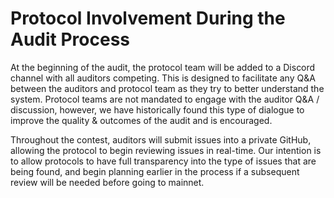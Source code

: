 # Protocol Involvement During the Audit Process

At the beginning of the audit, the protocol team will be added to a Discord channel with all auditors competing. This is designed to facilitate any Q\&A between the auditors and protocol team as they try to better understand the system. Protocol teams are not mandated to engage with the auditor Q\&A / discussion, however, we have historically found this type of dialogue to improve the quality & outcomes of the audit and is encouraged.&#x20;

Throughout the contest, auditors will submit issues into a private GitHub, allowing the protocol to begin reviewing issues in real-time. Our intention is to allow protocols to have full transparency into the type of issues that are being found, and begin planning earlier in the process if a subsequent review will be needed before going to mainnet.

